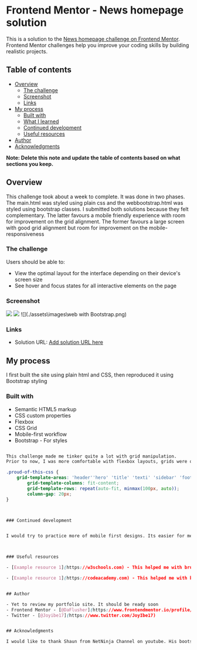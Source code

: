 # Frontend Mentor - News homepage solution

This is a solution to the [News homepage challenge on Frontend Mentor](https://www.frontendmentor.io/challenges/news-homepage-H6SWTa1MFl). Frontend Mentor challenges help you improve your coding skills by building realistic projects. 

## Table of contents

- [Overview](#overview)
  - [The challenge](#the-challenge)
  - [Screenshot](#screenshot)
  - [Links](#links)
- [My process](#my-process)
  - [Built with](#built-with)
  - [What I learned](#what-i-learned)
  - [Continued development](#continued-development)
  - [Useful resources](#useful-resources)
- [Author](#author)
- [Acknowledgments](#acknowledgments)

**Note: Delete this note and update the table of contents based on what sections you keep.**

## Overview

This challenge took about a week to complete. It was done in two phases. The main.html was styled using plain css and the webbootstrap.html was styled using bootstrap classes. I submitted both solutions because they felt complementary. The latter favours a mobile friendly experience with room for improvement on the grid alignment. The former favours a large screen with good grid alignment but room for improvement on the mobile-responsiveness

### The challenge

Users should be able to:

- View the optimal layout for the interface depending on their device's screen size
- See hover and focus states for all interactive elements on the page

### Screenshot

 ![](./screenshot.jpg) ![](./screenshot.jpg) ![](./assets\images\web with  Bootstrap.png)



### Links

- Solution URL: [Add solution URL here](https://github.com/DaFlusher/news-homepage-main.git)


## My process

I first built the site using plain  html and CSS, then reproduced it using Bootstrap styling

### Built with

- Semantic HTML5 markup
- CSS custom properties
- Flexbox
- CSS Grid
- Mobile-first workflow
- Bootstrap - For styles



```html

This challenge made me tinker quite a lot with grid manipulation.
Prior to now, I was more comfortable with flexbox layouts, grids were on the 'need to know' basis.


```
```css
.proud-of-this-css {
    grid-template-areas: 'header''hero' 'title' 'texti' 'sidebar' 'footer';
        grid-template-columns: fit-content;
        grid-template-rows: repeat(auto-fit, minmax(100px, auto));
        column-gap: 20px;
}



### Continued development


I would try to practice more of mobile first designs. Its easier for me to remember to design for mobile first when using bootstrap, because I tend to jump headfirst into designing for bigger screens. Going on I would also focus on using SASS forr boostrap customization, especially the grids.



### Useful resources

- [Example resource 1](https://w3schools.com) - This helped me with brushing up on bootstrap. I really liked their quick and to the point pattern of teaching and will use it going forward.

- [Example resource 1](https://codeacademy.com) - This helped me with brushing up on grids. I really liked their handson practice based teaching and will use it going forward.


## Author

- Yet to review my portfolio site. It should be ready soon
- Frontend Mentor - [@DaFlusher](https://www.frontendmentor.io/profile/DaFlusher)
- Twitter - [@Joyibe17](https://www.twitter.com/JoyIbe17)


## Acknowledgments

I would like to thank Shaun from NetNinja Channel on youtube. His bootstrap tutorials really helped a lot.
